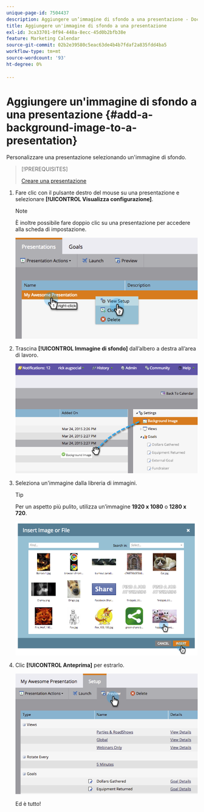```yaml
---
unique-page-id: 7504437
description: Aggiungere un’immagine di sfondo a una presentazione - Documentazione di Marketo - Documentazione del prodotto
title: Aggiungere un'immagine di sfondo a una presentazione
exl-id: 3ca33701-0f94-448a-8ecc-45d0b2bfb38e
feature: Marketing Calendar
source-git-commit: 02b2e39580c5eac63de4b4b7fdaf2a835fdd4ba5
workflow-type: tm+mt
source-wordcount: '93'
ht-degree: 0%

---
```


# Aggiungere un&#39;immagine di sfondo a una presentazione {#add-a-background-image-to-a-presentation}

Personalizzare una presentazione selezionando un&#39;immagine di sfondo.

>[!PREREQUISITES]
>
>[Creare una presentazione](/help/marketo/product-docs/core-marketo-concepts/marketing-calendar/calendar-hd/create-a-presentation.md)

1. Fare clic con il pulsante destro del mouse su una presentazione e selezionare **[!UICONTROL Visualizza configurazione]**.

   >[!NOTE]
   >
   >È inoltre possibile fare doppio clic su una presentazione per accedere alla scheda di impostazione.

   ![](assets/image2015-3-24-14-3a36-3a52.png)

1. Trascina **[!UICONTROL Immagine di sfondo]** dall’albero a destra all’area di lavoro.

   ![](assets/image2015-3-24-14-3a39-3a40.png)

1. Seleziona un&#39;immagine dalla libreria di immagini.

   >[!TIP]
   >
   >Per un aspetto più pulito, utilizza un’immagine **1920 x 1080** o **1280 x 720**.

   ![](assets/image2015-3-24-14-3a47-3a57.png)

1. Clic **[!UICONTROL Anteprima]** per estrarlo.

   ![](assets/image2015-3-24-14-3a51-3a1.png)

   Ed è tutto!
